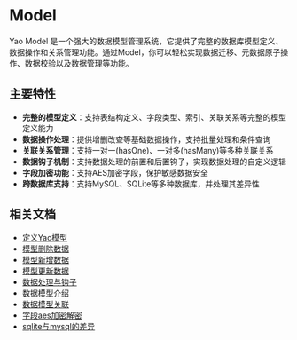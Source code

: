 # Model

Yao Model 是一个强大的数据模型管理系统，它提供了完整的数据库模型定义、数据操作和关系管理功能。通过Model，你可以轻松实现数据迁移、元数据原子操作、数据校验以及数据管理等功能。

## 主要特性

- **完整的模型定义**：支持表结构定义、字段类型、索引、关联关系等完整的模型定义能力
- **数据操作处理**：提供增删改查等基础数据操作，支持批量处理和条件查询
- **关联关系管理**：支持一对一(hasOne)、一对多(hasMany)等多种关联关系
- **数据钩子机制**：支持数据处理的前置和后置钩子，实现数据处理的自定义逻辑
- **字段加密功能**：支持AES加密字段，保护敏感数据安全
- **跨数据库支持**：支持MySQL、SQLite等多种数据库，并处理其差异性

## 相关文档

<!-- links begin -->

- [定义Yao模型](定义Yao模型.md)
- [模型删除数据](模型删除数据.md)
- [模型新增数据](模型新增数据.md)
- [模型更新数据](模型更新数据.md)
- [数据处理与钩子](数据处理与钩子.md)
- [数据模型介绍](数据模型介绍.md)
- [数据模型关联](数据模型关联.md)
- [字段aes加密解密](字段aes加密解密.md)
- [sqlite与mysql的差异](sqlite与mysql的差异.md)
<!-- links end -->
